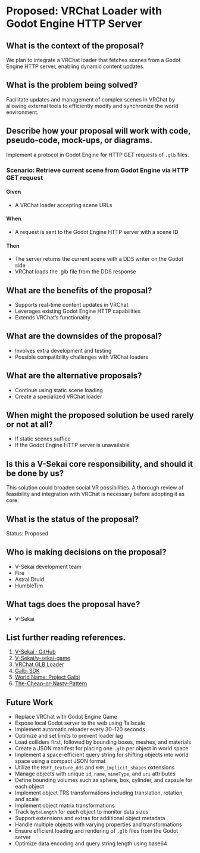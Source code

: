 # Proposed: VRChat Loader with Godot Engine HTTP Server

## What is the context of the proposal?

We plan to integrate a VRChat loader that fetches scenes from a Godot Engine HTTP server, enabling dynamic content updates.

## What is the problem being solved?

Facilitate updates and management of complex scenes in VRChat by allowing external tools to efficiently modify and synchronize the world environment.

## Describe how your proposal will work with code, pseudo-code, mock-ups, or diagrams.

Implement a protocol in Godot Engine for HTTP GET requests of `.glb` files.

### Scenario: Retrieve current scene from Godot Engine via HTTP GET request

#### Given

- A VRChat loader accepting scene URLs

#### When

- A request is sent to the Godot Engine HTTP server with a scene ID

#### Then

- The server returns the current scene with a DDS writer on the Godot side
- VRChat loads the .glb file from the DDS response

## What are the benefits of the proposal?

- Supports real-time content updates in VRChat
- Leverages existing Godot Engine HTTP capabilities
- Extends VRChat’s functionality

## What are the downsides of the proposal?

- Involves extra development and testing
- Possible compatibility challenges with VRChat loaders

## What are the alternative proposals?

- Continue using static scene loading
- Create a specialized VRChat loader

## When might the proposed solution be used rarely or not at all?

- If static scenes suffice
- If the Godot Engine HTTP server is unavailable

## Is this a V-Sekai core responsibility, and should it be done by us?

This solution could broaden social VR possibilities. A thorough review of feasibility and integration with VRChat is necessary before adopting it as core.

## What is the status of the proposal?

Status: Proposed <!-- Draft | Proposed | Rejected | Accepted | Deprecated | Superseded by -->

## Who is making decisions on the proposal?

- V-Sekai development team
- Fire
- Astral Druid
- HumbleTim

## What tags does the proposal have?

- V-Sekai

## List further reading references.

1. [V-Sekai · GitHub](https://github.com/v-sekai)
2. [V-Sekai/v-sekai-game](https://github.com/v-sekai/v-sekai-game)
3. [VRChat GLB Loader](https://github.com/vr-voyage/vrchat-glb-loader)
4. [Galbi SDK](https://galbi-sdk-docs.pages.dev/en/)
5. [World Name: Project Galbi](https://vrchat.com/home/launch?worldId=wrld_068ed758-68b1-40bc-b647-f54c3b3d92fc)
6. [The-Cheap-or-Nasty-Pattern](https://zguide.zeromq.org/docs/chapter7/#The-Cheap-or-Nasty-Pattern)

## Future Work

- Replace VRChat with Godot Engine Game
- Expose local Godot server to the web using Tailscale
- Implement automatic reloader every 30-120 seconds
- Optimize and set limits to prevent loader lag
- Load colliders first, followed by bounding boxes, meshes, and materials
- Create a JSON manifest for placing one `.glb` per object in world space
- Implement a space-efficient query string for shifting objects into world space using a compact JSON format
- Utilize the `MSFT_texture_dds` and `KHR_implicit_shapes` extensions
- Manage objects with unique `id`, `name`, `mimeType`, and `uri` attributes
- Define bounding volumes such as sphere, box, cylinder, and capsule for each object
- Implement object TRS transformations including translation, rotation, and scale
- Implement object matrix transformations 
- Track `byteLength` for each object to monitor data sizes
- Support extensions and extras for additional object metadata
- Handle multiple objects with varying properties and transformations
- Ensure efficient loading and rendering of `.glb` files from the Godot server
- Optimize data encoding and query string length using base64

